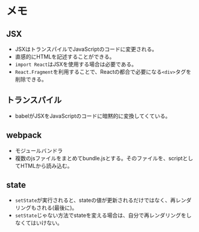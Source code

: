 # メモ
## JSX
- JSXはトランスパイルでJavaScriptのコードに変更される。
- 直感的にHTMLを記述することができる。
- `import React`はJSXを使用する場合は必要である。
- `React.Fragment`を利用することで、Reactの都合で必要になる`<div>`タグを削除できる。

## トランスパイル
- babelがJSXをJavaScriptのコードに暗黙的に変換してくている。

## webpack
- モジュールバンドラ
- 複数のjsファイルをまとめてbundle.jsとする。そのファイルを、scriptとしてHTMLから読み込む。

## state
- `setState`が実行されると、stateの値が更新されるだけではなく、再レンダリングもされる(最後に)。
- `setState`じゃない方法でstateを変える場合は、自分で再レンダリングをしなくてはいけない。
